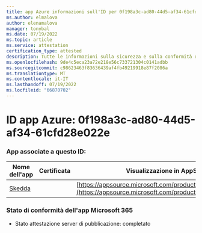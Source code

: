```yaml
---
title: app Azure informazioni sull'ID per 0f198a3c-ad80-44d5-af34-61cfd28e022e
ms.author: elmalova
author: elenamalova
manager: tonybal
ms.date: 07/19/2022
ms.topic: article
ms.service: attestation
certification_type: attested
description: Tutte le informazioni sulla sicurezza e sulla conformità disponibili per 0f198a3c-ad80-44d5-af34-61cfd28e022e.
ms.openlocfilehash: 9de4c5eca23a72e218e56c733721304c0141adbb
ms.sourcegitcommit: c98623463f83636439af4fb49219918e87f2086a
ms.translationtype: MT
ms.contentlocale: it-IT
ms.lasthandoff: 07/19/2022
ms.locfileid: "66870702"
---
```

# <a name="azure-app-id-0f198a3c-ad80-44d5-af34-61cfd28e022e"></a>ID app Azure: 0f198a3c-ad80-44d5-af34-61cfd28e022e


### <a name="apps-associated-with-this-id"></a>App associate a questo ID:
| **Nome dell'app** | **Certificata** | **Visualizzazione in AppSource** |
|--------------|---------------|-----------------------|
| [Skedda](../forward/WA200004065.md) |  | [https://appsource.microsoft.com/product/office/WA200004065](https://appsource.microsoft.com/product/office/WA200004065) |

### <a name="microsoft-365-app-compliance-status"></a>Stato di conformità dell'app Microsoft 365
- Stato attestazione server di pubblicazione: completato
